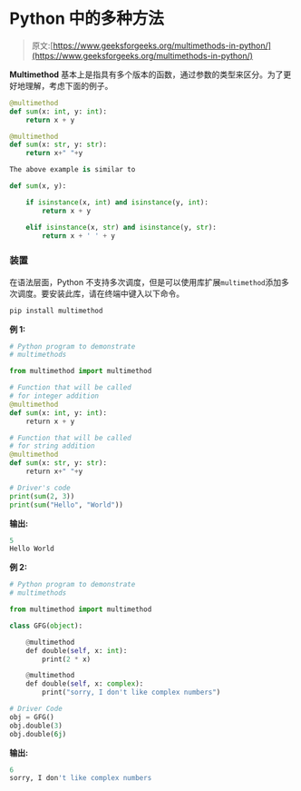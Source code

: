 # Python 中的多种方法

> 原文:[https://www.geeksforgeeks.org/multimethods-in-python/](https://www.geeksforgeeks.org/multimethods-in-python/)

**Multimethod** 基本上是指具有多个版本的函数，通过参数的类型来区分。为了更好地理解，考虑下面的例子。

```py
@multimethod
def sum(x: int, y: int):
    return x + y

@multimethod
def sum(x: str, y: str):
    return x+" "+y

The above example is similar to

def sum(x, y):

    if isinstance(x, int) and isinstance(y, int):
        return x + y

    elif isinstance(x, str) and isinstance(y, str):
        return x + ' ' + y

```

### 装置

在语法层面，Python 不支持多次调度，但是可以使用库扩展`multimethod`添加多次调度。要安装此库，请在终端中键入以下命令。

```py
pip install multimethod
```

**例 1:**

```py
# Python program to demonstrate
# multimethods

from multimethod import multimethod

# Function that will be called
# for integer addition
@multimethod
def sum(x: int, y: int):
    return x + y

# Function that will be called
# for string addition
@multimethod
def sum(x: str, y: str):
    return x+" "+y

# Driver's code
print(sum(2, 3))
print(sum("Hello", "World"))
```

**输出:**

```py
5
Hello World
```

**例 2:**

```py
# Python program to demonstrate
# multimethods

from multimethod import multimethod

class GFG(object):

    @multimethod
    def double(self, x: int):
        print(2 * x)

    @multimethod
    def double(self, x: complex):
        print("sorry, I don't like complex numbers")

# Driver Code
obj = GFG()
obj.double(3)
obj.double(6j)
```

**输出:**

```py
6
sorry, I don't like complex numbers
```